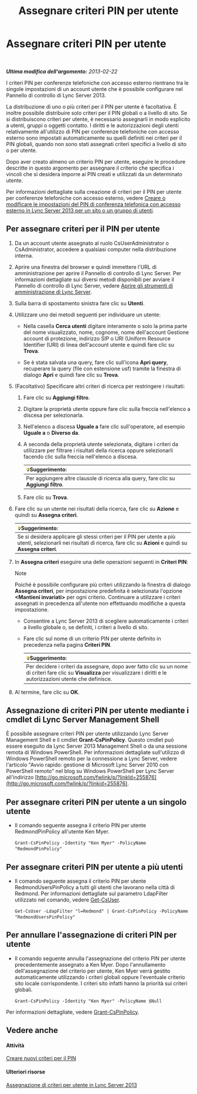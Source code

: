 ﻿---
title: Assegnare criteri PIN per utente
TOCTitle: Assegnare criteri PIN per utente
ms:assetid: d8211c64-0b63-4193-a074-673da7d14287
ms:mtpsurl: https://technet.microsoft.com/it-it/library/Gg182594(v=OCS.15)
ms:contentKeyID: 49302148
ms.date: 08/24/2015
mtps_version: v=OCS.15
ms.translationtype: HT
---

# Assegnare criteri PIN per utente

 

_**Ultima modifica dell'argomento:** 2013-02-22_

I criteri PIN per conferenze telefoniche con accesso esterno rientrano tra le singole impostazioni di un account utente che è possibile configurare nel Pannello di controllo di Lync Server 2013.

La distribuzione di uno o più criteri per il PIN per utente è facoltativa. È inoltre possibile distribuire solo criteri per il PIN globali o a livello di sito. Se si distribuiscono criteri per utente, è necessario assegnarli in modo esplicito a utenti, gruppi o oggetti contatto. I diritti e le autorizzazioni degli utenti relativamente all'utilizzo di PIN per conferenze telefoniche con accesso esterno sono impostati automaticamente su quelli definiti nei criteri per il PIN globali, quando non sono stati assegnati criteri specifici a livello di sito o per utente.

Dopo aver creato almeno un criterio PIN per utente, eseguire le procedure descritte in questo argomento per assegnare il criterio che specifica i vincoli che si desidera imporre ai PIN creati e utilizzati da un determinato utente.

Per informazioni dettagliate sulla creazione di criteri per il PIN per utente per conferenze telefoniche con accesso esterno, vedere [Creare o modificare le impostazioni del PIN di conferenza telefonica con accesso esterno in Lync Server 2013 per un sito o un gruppo di utenti](lync-server-2013-create-or-modify-dial-in-conferencing-pin-settings-for-a-site-or-group-of-users.md).

## Per assegnare criteri per il PIN per utente

1.  Da un account utente assegnato al ruolo CsUserAdministrator o CsAdministrator, accedere a qualsiasi computer nella distribuzione interna.

2.  Aprire una finestra del browser e quindi immettere l'URL di amministrazione per aprire il Pannello di controllo di Lync Server. Per informazioni dettagliate sui diversi metodi disponibili per avviare il Pannello di controllo di Lync Server, vedere [Aprire gli strumenti di amministrazione di Lync Server](lync-server-2013-open-lync-server-administrative-tools.md).

3.  Sulla barra di spostamento sinistra fare clic su **Utenti**.

4.  Utilizzare uno dei metodi seguenti per individuare un utente:
    
      - Nella casella **Cerca utenti** digitare interamente o solo la prima parte del nome visualizzato, nome, cognome, nome dell'account Gestione account di protezione, indirizzo SIP o URI (Uniform Resource Identifier (URI) di linea dell'account utente e quindi fare clic su **Trova**.
    
      - Se è stata salvata una query, fare clic sull'icona **Apri query**, recuperare la query (file con estensione usf) tramite la finestra di dialogo **Apri** e quindi fare clic su **Trova**.

5.  (Facoltativo) Specificare altri criteri di ricerca per restringere i risultati:
    
    1.  Fare clic su **Aggiungi filtro**.
    
    2.  Digitare la proprietà utente oppure fare clic sulla freccia nell'elenco a discesa per selezionarla.
    
    3.  Nell'elenco a discesa **Uguale a** fare clic sull'operatore, ad esempio **Uguale a** o **Diverso da**.
    
    4.  A seconda della proprietà utente selezionata, digitare i criteri da utilizzare per filtrare i risultati della ricerca oppure selezionarli facendo clic sulla freccia nell'elenco a discesa.
        
        <table>
        <thead>
        <tr class="header">
        <th><img src="images/Gg398201.tip(OCS.15).gif" title="tip" alt="tip" />Suggerimento:</th>
        </tr>
        </thead>
        <tbody>
        <tr class="odd">
        <td>Per aggiungere altre clausole di ricerca alla query, fare clic su <strong>Aggiungi filtro</strong>.</td>
        </tr>
        </tbody>
        </table>
    
    5.  Fare clic su **Trova**.

6.  Fare clic su un utente nei risultati della ricerca, fare clic su **Azione** e quindi su **Assegna criteri**.
    
    <table>
    <thead>
    <tr class="header">
    <th><img src="images/Gg398201.tip(OCS.15).gif" title="tip" alt="tip" />Suggerimento:</th>
    </tr>
    </thead>
    <tbody>
    <tr class="odd">
    <td>Se si desidera applicare gli stessi criteri per il PIN per utente a più utenti, selezionarli nei risultati di ricerca, fare clic su <strong>Azioni</strong> e quindi su <strong>Assegna criteri</strong>.</td>
    </tr>
    </tbody>
    </table>


7.  In **Assegna criteri** eseguire una delle operazioni seguenti in **Criteri PIN**:
    

    > [!NOTE]
    > Poiché è possibile configurare più criteri utilizzando la finestra di dialogo <STRONG>Assegna criteri</STRONG>, per impostazione predefinita è selezionata l'opzione <STRONG>&lt;Mantieni invariati&gt;</STRONG> per ogni criterio. Continuare a utilizzare i criteri assegnati in precedenza all'utente non effettuando modifiche a questa impostazione.

    
      - Consentire a Lync Server 2013 di scegliere automaticamente i criteri a livello globale o, se definiti, i criteri a livello di sito.
    
      - Fare clic sul nome di un criterio PIN per utente definito in precedenza nella pagina **Criteri PIN**.
        
        <table>
        <thead>
        <tr class="header">
        <th><img src="images/Gg398201.tip(OCS.15).gif" title="tip" alt="tip" />Suggerimento:</th>
        </tr>
        </thead>
        <tbody>
        <tr class="odd">
        <td>Per decidere i criteri da assegnare, dopo aver fatto clic su un nome di criteri fare clic su <strong>Visualizza</strong> per visualizzare i diritti e le autorizzazioni utente che definisce.</td>
        </tr>
        </tbody>
        </table>


8.  Al termine, fare clic su **OK**.

## Assegnazione di criteri PIN per utente mediante i cmdlet di Lync Server Management Shell

È possibile assegnare criteri PIN per utente utilizzando Lync Server Management Shell e il cmdlet **Grant-CsPinPolicy**. Questo cmdlet può essere eseguito da Lync Server 2013 Management Shell o da una sessione remota di Windows PowerShell. Per informazioni dettagliate sull'utilizzo di Windows PowerShell remoto per la connessione a Lync Server, vedere l'articolo "Avvio rapido: gestione di Microsoft Lync Server 2010 con PowerShell remoto" nel blog su Windows PowerShell per Lync Server all'indirizzo [http://go.microsoft.com/fwlink/p/?linkId=255876](http://go.microsoft.com/fwlink/p/?linkid=255876).

## Per assegnare criteri PIN per utente a un singolo utente

  - Il comando seguente assegna il criterio PIN per utente RedmondPinPolicy all'utente Ken Myer.
    
        Grant-CsPinPolicy -Identity "Ken Myer" -PolicyName "RedmondPinPolicy"

## Per assegnare criteri PIN per utente a più utenti

  - Il comando seguente assegna il criterio PIN per utente RedmondUsersPinPolicy a tutti gli utenti che lavorano nella città di Redmond. Per informazioni dettagliate sul parametro LdapFilter utilizzato nel comando, vedere [Get-CsUser](https://docs.microsoft.com/en-us/powershell/module/skype/Get-CsUser).
    
        Get-CsUser -LdapFilter "l=Redmond" | Grant-CsPinPolicy -PolicyName "RedmondUsersPinPolicy"

## Per annullare l'assegnazione di criteri PIN per utente

  - Il comando seguente annulla l'assegnazione del criterio PIN per utente precedentemente assegnato a Ken Myer. Dopo l'annullamento dell'assegnazione del criterio per utente, Ken Myer verrà gestito automaticamente utilizzando i criteri globali oppure l'eventuale criterio sito locale corrispondente. I criteri sito infatti hanno la priorità sui criteri globali.
    
        Grant-CsPinPolicy -Identity "Ken Myer" -PolicyName $Null

Per informazioni dettagliate, vedere [Grant-CsPinPolicy](grant-cspinpolicy.md).

## Vedere anche

#### Attività

[Creare nuovi criteri per il PIN](lync-server-2013-create-a-new-pin-policy.md)  

#### Ulteriori risorse

[Assegnazione di criteri per utente in Lync Server 2013](lync-server-2013-assigning-per-user-policies.md)

